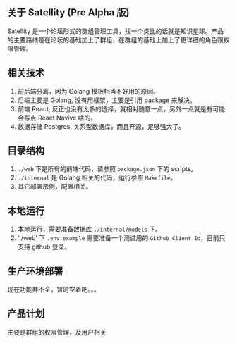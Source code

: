 ## 关于 Satellity (Pre Alpha 版)

Satellity 是一个论坛形式的群组管理工具，找一个类比的话就是知识星球。产品的主要路线是在论坛的基础加上了群组，在群组的基础上加上了更详细的角色跟权限管理。

## 相关技术

1. 前后端分离，因为 Golang 模板相当不好用的原因。
2. 后端主要是 Golang, 没有用框架，主要是引用 package 来解决。
3. 前端 React, 反正也没有太多的选择，就相对随意一点，另外一点就是有可能会写点 React Navive 啥的。
4. 数据存储 Postgres, 关系型数据库，而且开源，足够强大了。

## 目录结构

1. `./web` 下是所有的前端代码，请参照 `package.json` 下的 scripts。
2. `./internal` 是 Golang 相关的代码，运行参照 `Makefile`。
3. 其它部署示例，配置相关。

## 本地运行

1. 本地运行，需要准备数据库 `./internal/models` 下。
2. './web' 下 `.env.example` 需要准备一个测试用的 `Github Client Id`，目前只支持 github 登录。

## 生产环境部署

现在功能并不全，暂时空着吧。。。

## 产品计划

主要是群组的权限管理，及用户相关